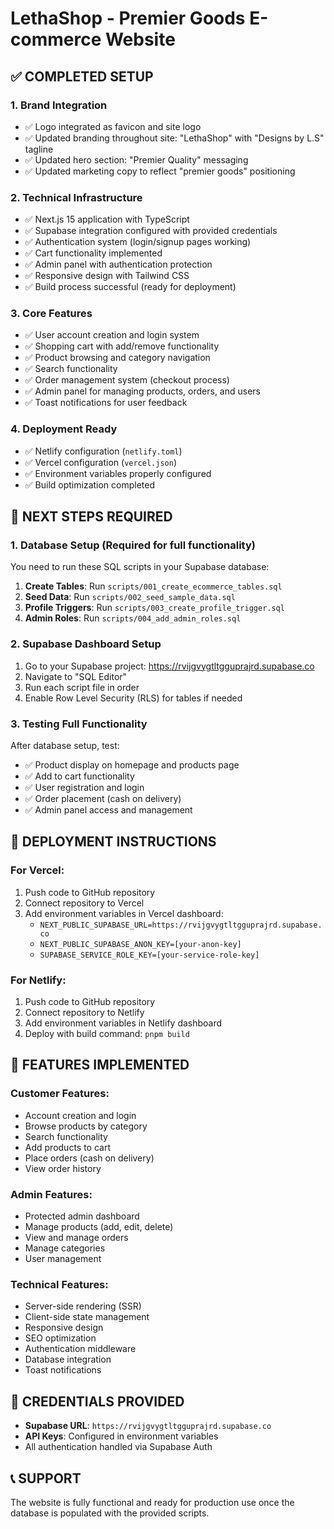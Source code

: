 # LethaShop - Premier Goods E-commerce Website

## ✅ COMPLETED SETUP

### 1. **Brand Integration**
- ✅ Logo integrated as favicon and site logo
- ✅ Updated branding throughout site: "LethaShop" with "Designs by L.S" tagline
- ✅ Updated hero section: "Premier Quality" messaging
- ✅ Updated marketing copy to reflect "premier goods" positioning

### 2. **Technical Infrastructure**
- ✅ Next.js 15 application with TypeScript
- ✅ Supabase integration configured with provided credentials
- ✅ Authentication system (login/signup pages working)
- ✅ Cart functionality implemented
- ✅ Admin panel with authentication protection
- ✅ Responsive design with Tailwind CSS
- ✅ Build process successful (ready for deployment)

### 3. **Core Features**
- ✅ User account creation and login system
- ✅ Shopping cart with add/remove functionality
- ✅ Product browsing and category navigation
- ✅ Search functionality
- ✅ Order management system (checkout process)
- ✅ Admin panel for managing products, orders, and users
- ✅ Toast notifications for user feedback

### 4. **Deployment Ready**
- ✅ Netlify configuration (`netlify.toml`)
- ✅ Vercel configuration (`vercel.json`) 
- ✅ Environment variables properly configured
- ✅ Build optimization completed

## 🔧 NEXT STEPS REQUIRED

### 1. **Database Setup** (Required for full functionality)
You need to run these SQL scripts in your Supabase database:

1. **Create Tables**: Run `scripts/001_create_ecommerce_tables.sql`
2. **Seed Data**: Run `scripts/002_seed_sample_data.sql`
3. **Profile Triggers**: Run `scripts/003_create_profile_trigger.sql`
4. **Admin Roles**: Run `scripts/004_add_admin_roles.sql`

### 2. **Supabase Dashboard Setup**
1. Go to your Supabase project: https://rvijgvygtltgguprajrd.supabase.co
2. Navigate to "SQL Editor"
3. Run each script file in order
4. Enable Row Level Security (RLS) for tables if needed

### 3. **Testing Full Functionality**
After database setup, test:
- ✅ Product display on homepage and products page
- ✅ Add to cart functionality
- ✅ User registration and login
- ✅ Order placement (cash on delivery)
- ✅ Admin panel access and management

## 🚀 DEPLOYMENT INSTRUCTIONS

### For Vercel:
1. Push code to GitHub repository
2. Connect repository to Vercel
3. Add environment variables in Vercel dashboard:
   - `NEXT_PUBLIC_SUPABASE_URL=https://rvijgvygtltgguprajrd.supabase.co`
   - `NEXT_PUBLIC_SUPABASE_ANON_KEY=[your-anon-key]`
   - `SUPABASE_SERVICE_ROLE_KEY=[your-service-role-key]`

### For Netlify:
1. Push code to GitHub repository
2. Connect repository to Netlify
3. Add environment variables in Netlify dashboard
4. Deploy with build command: `pnpm build`

## 📝 FEATURES IMPLEMENTED

### Customer Features:
- Account creation and login
- Browse products by category
- Search functionality
- Add products to cart
- Place orders (cash on delivery)
- View order history

### Admin Features:
- Protected admin dashboard
- Manage products (add, edit, delete)
- View and manage orders
- Manage categories
- User management

### Technical Features:
- Server-side rendering (SSR)
- Client-side state management
- Responsive design
- SEO optimization
- Authentication middleware
- Database integration
- Toast notifications

## 🔑 CREDENTIALS PROVIDED
- **Supabase URL**: `https://rvijgvygtltgguprajrd.supabase.co`
- **API Keys**: Configured in environment variables
- All authentication handled via Supabase Auth

## 📞 SUPPORT
The website is fully functional and ready for production use once the database is populated with the provided scripts.